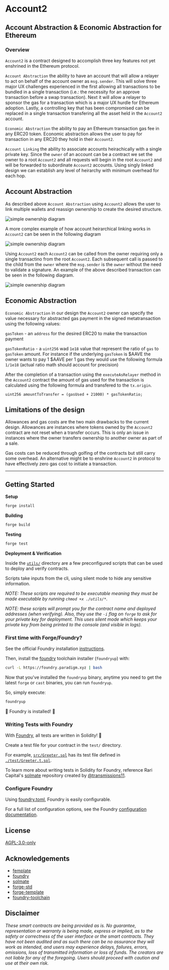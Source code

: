 # Account2
## Account Abstraction & Economic Abstraction for Ethereum

### Overview
`Account2` is a contract designed to accomplish three key features not yet enshrined in the Ethereum protocol.

`Account Abstraction` the ability to have an account that will allow a relayer to act on behalf of the account owner as `msg.sender`. This will solve three major UX challenges experienced in the first allowing all transactions to be bundled in a single transaction (i.e.: the necessity for an approve transaction before a swap transaction). Next it will allow a relayer to sponsor the gas for a transaction which is a major UX hurdle for Ethereum adoption. Lastly, a controlling key that has been compromised can be replaced in a single transaction transfering all the asset held in the `Account2` account.

`Economic Abstraction` the ability to pay an Ethereum transaction gas fee in any ERC20 token. Economic abstraction allows the user to pay for transaction in any ERC20 they hold in their `Account2`.

`Account Linking` the ability to associate accounts heirachically with a single private key. Since the `owner` of an account can be a contract we set the owner to a root `Account2` and all requests will begin in the root `Account2` and will be forwarded to subordinate `Account2` accounts. Using singly linked design we can establish any level of heirarchy with minimum overhead for each hop.

## Account Abstraction

As described above `Account Abstraction` using `Account2` allows the user to link multiple wallets and reassign ownership to create the desired structure.

![simple ownership diagram](./assets/ownership.drawio.png)

A more complex example of how account heirarchical linking works in `Account2` can be seen in the following diagram

![simple ownership diagram](./assets/complex_ownership.drawio.png)

Using `Account2` each `Account2` can be called from the owner requiring only a single transactino from the root `Account2`. Each subsequent call is passed to the child from the `owner` where the `msg.sender` is the `owner` without the need to validate a signature. An example of the above described transaction can be seen in the following diagram.

![simple ownership diagram](./assets/execution.drawio.png)

## Economic Abstraction
`Economic Abstraction` in our design the `Account2` owner can specify the value necessary for abstracted gas payment in the signed metatransaction using the following values:

`gasToken` - an `address` for the desired ERC20 to make the transaction payment

`gasTokenRatio` - a `uint256` wad `1e18` value that represent the ratio of `gas` to `gasToken` amount. For instance if the underlying `gasToken` is $AAVE the owner wants to pay 1 $AAVE per 1 gas they would use the following formula `1/1e18` (actual ratio math should account for precision)

After the completion of a transaction using the `executeAsRelayer` method in the `Account2` contract the amount of gas used for the transaction is calculated using the following formula and transfered to the `tx.origin`.
```
uint256 amountToTransfer = (gasUsed + 21000) * gasTokenRatio;
```

## Limitations of the design
Allowances and gas costs are the two main drawbacks to the current design. Allowances are instances where tokens owned by the `Account2` contract are not reset when a transfer occurs. This is only an issue in instances where the owner transfers ownership to another owner as part of a sale.

Gas costs can be reduced through golfing of the contracts but still carry some overhead. An alternative might be to enshrine `Account2` in protocol to have effectively zero gas cost to initiate a transaction.

---

## Getting Started

**Setup**
```bash
forge install
```

**Building**
```bash
forge build
```

**Testing**
```bash
forge test
```

**Deployment & Verification**

Inside the [`utils/`](./utils/) directory are a few preconfigured scripts that can be used to deploy and verify contracts.

Scripts take inputs from the cli, using silent mode to hide any sensitive information.

_NOTE: These scripts are required to be _executable_ meaning they must be made executable by running `chmod +x ./utils/*`._

_NOTE: these scripts will prompt you for the contract name and deployed addresses (when verifying). Also, they use the `-i` flag on `forge` to ask for your private key for deployment. This uses silent mode which keeps your private key from being printed to the console (and visible in logs)._


### First time with Forge/Foundry?

See the official Foundry installation [instructions](https://github.com/foundry-rs/foundry/blob/master/README.md#installation).

Then, install the [foundry](https://github.com/foundry-rs/foundry) toolchain installer (`foundryup`) with:
```bash
curl -L https://foundry.paradigm.xyz | bash
```

Now that you've installed the `foundryup` binary,
anytime you need to get the latest `forge` or `cast` binaries,
you can run `foundryup`.

So, simply execute:
```bash
foundryup
```

🎉 Foundry is installed! 🎉


### Writing Tests with Foundry

With [Foundry](https://github.com/foundry-rs/foundry), all tests are written in Solidity! 🥳

Create a test file for your contract in the `test/` directory.

For example, [`src/Greeter.sol`](./src/Greeter.sol) has its test file defined in [`./test/Greeter.t.sol`](./test/Greeter.t.sol).

To learn more about writing tests in Solidity for Foundry, reference Rari Capital's [solmate](https://github.com/Rari-Capital/solmate/tree/main/src/test) repository created by [@transmissions11](https://twitter.com/transmissions11).


### Configure Foundry

Using [foundry.toml](./foundry.toml), Foundry is easily configurable.

For a full list of configuration options, see the Foundry [configuration documentation](https://github.com/foundry-rs/foundry/blob/master/config/README.md#all-options).


## License

[AGPL-3.0-only](https://github.com/abigger87/femplate/blob/master/LICENSE)


## Acknowledgements

- [femplate](https://github.com/abigger87/femplate)
- [foundry](https://github.com/foundry-rs/foundry)
- [solmate](https://github.com/Rari-Capital/solmate)
- [forge-std](https://github.com/brockelmore/forge-std)
- [forge-template](https://github.com/foundry-rs/forge-template)
- [foundry-toolchain](https://github.com/foundry-rs/foundry-toolchain)


## Disclaimer

_These smart contracts are being provided as is. No guarantee, representation or warranty is being made, express or implied, as to the safety or correctness of the user interface or the smart contracts. They have not been audited and as such there can be no assurance they will work as intended, and users may experience delays, failures, errors, omissions, loss of transmitted information or loss of funds. The creators are not liable for any of the foregoing. Users should proceed with caution and use at their own risk._
